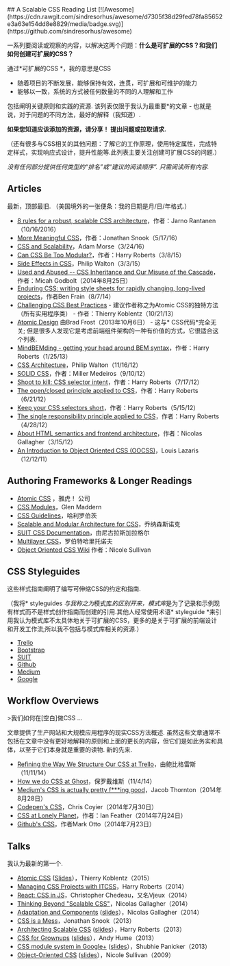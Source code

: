 <div class="github-widget" data-repo="davidtheclark/scalable-css-reading-list"></div>
<script async src="https://pagead2.googlesyndication.com/pagead/js/adsbygoogle.js"></script><ins class="adsbygoogle" style="display:block" data-ad-client="ca-pub-6890694312814945" data-ad-slot="5473692530" data-ad-format="auto"  data-full-width-responsive="true"></ins>
## A Scalable CSS Reading List [![Awesome](https://cdn.rawgit.com/sindresorhus/awesome/d7305f38d29fed78fa85652e3a63e154dd8e8829/media/badge.svg)](https://github.com/sindresorhus/awesome)

一系列要阅读或观察的内容，以解决这两个问题：**什么是可扩展的CSS？**和**我们如何创建可扩展的CSS？**

通过*可扩展的CSS *，我的意思是CSS
- 随着项目的不断发展，能够保持有效，连贯，可扩展和可维护的能力
- 能够以一致，系统的方式被任何数量的不同的人理解和工作

 包括阐明关键原则和实践的资源.  该列表仅限于我认为最重要*的文章 - 也就是说，对于问题的不同方法，最好的解释（我知道）.

 **如果您知道应该添加的资源，请分享！  提出问题或拉取请求.**

（还有很多与CSS相关的其他问题：了解它的工作原理，使用特定属性，完成特定样式，实现响应式设计，提升性能等.此列表主要关注创建可扩展CSS的问题.）

 *没有任何部分提供任何类型的“排名”或“建议的阅读顺序”.  只需阅读所有内容.*

## Articles

 最新，顶部最旧.  （美国境外的一张便条：我的日期是月/日/年格式.）

- [8 rules for a robust, scalable CSS architecture](https://github.com/jareware/css-architecture/blob/master/README.md)，作者：Jarno Rantanen（10/16/2016）
- [More Meaningful CSS](http://snook.ca/archives/html_and_css/more-meaningful-css)，作者：Jonathan Snook（5/17/16）
- [CSS and Scalability](http://mrmrs.io/writing/2016/03/24/scalable-css/)，Adam Morse（3/24/16）
- [Can CSS Be Too Modular?](http://csswizardry.com/2015/03/can-css-be-too-modular/)，作者：Harry Roberts（3/8/15）
- [Side Effects in CSS](http://philipwalton.com/articles/side-effects-in-css/)，Philip Walton（3/3/15）
- [Used and Abused -- CSS Inheritance and Our Misuse of the Cascade](http://www.phase2technology.com/blog/used-and-abused-css-inheritance-and-our-misuse-of-the-cascade/?utm_source=CSS-Weekly&utm_campaign=Issue-127&utm_medium=RSS)，作者：Micah Godbolt（2014年8月25日）
- [Enduring CSS: writing style sheets for rapidly changing, long-lived projects](http://benfrain.com/enduring-css-writing-style-sheets-rapidly-changing-long-lived-projects)，作者Ben Frain（8/7/14）
- [Challenging CSS Best Practices](http://www.smashingmagazine.com/2013/10/21/challenging-css-best-practices-atomic-approach/) - 建议作者称之为Atomic CSS的独特方法（所有实用程序类） - 作者：Thierry Koblentz（10/21/13）
- [Atomic Design](http://bradfrostweb.com/blog/post/atomic-web-design/) 由Brad Frost（2013年10月6日） - 这与* CSS代码*完全无关;  但是很多人发现它是考虑前端组件架构的一种有价值的方式，它很适合这个列表.
- [MindBEMding - getting your head around BEM syntax](http://csswizardry.com/2013/01/mindbemding-getting-your-head-round-bem-syntax/)，作者：Harry Roberts（1/25/13）
- [CSS Architecture](http://philipwalton.com/articles/css-architecture/)，Philip Walton（11/16/12）
- [SOLID CSS](http://blog.millermedeiros.com/solid-css/)，作者：Miller Medeiros（9/10/12）
- [Shoot to kill: CSS selector intent](http://csswizardry.com/2012/07/shoot-to-kill-css-selector-intent/)，作者：Harry Roberts（7/17/12）
- [The open/closed principle applied to CSS](http://csswizardry.com/2012/06/the-open-closed-principle-applied-to-css/)，作者：Harry Roberts（6/21/12）
- [Keep your CSS selectors short](http://csswizardry.com/2012/05/keep-your-css-selectors-short/)，作者：Harry Roberts（5/15/12）
- [The single responsibility principle applied to CSS](http://csswizardry.com/2012/04/the-single-responsibility-principle-applied-to-css/)，作者：Harry Roberts（4/28/12）
- [About HTML semantics and frontend architecture](http://nicolasgallagher.com/about-html-semantics-front-end-architecture/)，作者：Nicolas Gallagher（3/15/12）
- [An Introduction to Object Oriented CSS (OOCSS)](http://www.smashingmagazine.com/2011/12/12/an-introduction-to-object-oriented-css-oocss/)，Louis Lazaris（12/12/11）

## Authoring Frameworks & Longer Readings

- [Atomic CSS](http://acss.io/) ，雅虎！  公司
- [CSS Modules](http://glenmaddern.com/articles/css-modules)，Glen Maddern
- [CSS Guidelines](http://cssguidelin.es/)，哈利罗伯茨
- [Scalable and Modular Architecture for CSS](https://smacss.com/)，乔纳森斯诺克
- [SUIT CSS Documentation](https://github.com/suitcss/suit/blob/master/doc/README.md)，由尼古拉斯加拉格尔
- [Multilayer CSS](http://operatino.github.io/MCSS/en/)，罗伯特哈里托诺夫
- [Object Oriented CSS Wiki](https://github.com/stubbornella/oocss/wiki) 作者：Nicole Sullivan

## CSS Styleguides

这些样式指南阐明了编写可伸缩CSS的约定和指南.

（我将* styleguides *与我称之为*模式库*的区别开来，模式库*是为了记录和示例现有样式而不是样式创作指南而创建的引用.其他人经常使用术语* styleguide *来引用我认为模式库不太具体地关于可扩展的CSS，更多的是关于可扩展的前端设计和开发工作流;所以我不包括与模式库相关的资源.）

- [Trello](https://gist.github.com/bobbygrace/9e961e8982f42eb91b80)
- [Bootstrap](http://mdo.github.io/code-guide/#css)
- [SUIT](https://github.com/suitcss/suit/blob/master/doc/STYLE.md#4-css)
- [Github](https://github.com/styleguide/css)
- [Medium](https://gist.github.com/fat/a47b882eb5f84293c4ed)
- [Google](https://google.github.io/styleguide/htmlcssguide.xml#CSS_Style_Rules)

## Workflow Overviews

&gt;我们如何在[空白]做CSS ...

 文章提供了生产网站和大规模应用程序的现实CSS方法概述.  虽然这些文章通常不包括在文章中没有更好地解释的原则和上面的更长的内容，但它们是如此务实和具体，以至于它们本身就是重要的读物.  新的先来.

- [Refining the Way We Structure Our CSS at Trello](http://blog.trello.com/refining-the-way-we-structure-our-css-at-trello/)，由鲍比格雷斯（11/11/14）
- [How we do CSS at Ghost](http://dev.ghost.org/css-at-ghost)，保罗戴维斯（11/4/14）
- [Medium's CSS is actually pretty f\*\*\*ing good](https://medium.com/@fat/mediums-css-is-actually-pretty-fucking-good-b8e2a6c78b06)，Jacob Thornton（2014年8月28日）
- [Codepen's CSS](http://codepen.io/chriscoyier/blog/codepens-css)，Chris Coyier（2014年7月30日）
- [CSS at Lonely Planet](http://ianfeather.co.uk/css-at-lonely-planet/)，作者：Ian Feather（2014年7月24日）
- [Github's CSS](http://markdotto.com/2014/07/23/githubs-css/)，作者Mark Otto（2014年7月23日）


## Talks

我认为最新的第一个.

- [Atomic CSS](https://www.youtube.com/watch?v=bokjM0ZaizQ) ([Slides](https://www.haikudeck.com/atomic-css-science-and-technology-presentation-dJ0xlFjhBQ)），Thierry Koblentz（2015）
- [Managing CSS Projects with ITCSS](https://speakerdeck.com/dafed/managing-css-projects-with-itcss)，Harry Roberts（2014）
- [React: CSS in JS](http://blog.vjeux.com/2014/javascript/react-css-in-js-nationjs.html)，Christopher Chedeau，又名Vjeux（2014）
- [Thinking Beyond "Scalable CSS"](http://www.thedotpost.com/2014/11/nicolas-gallagher-thinking-beyond-scalable-css)，Nicolas Gallagher（2014）
- [Adaptation and Components](https://www.youtube.com/watch?v=m0oMHG6ZXvo) ([slides](https://speakerdeck.com/necolas/adaptation-and-components)），Nicolas Gallagher（2014）
- [CSS is a Mess](https://www.youtube.com/watch?v=C4z_9F6nfS8)，Jonathan Snook（2013）
- [Architecting Scalable CSS](http://vimeo.com/67544231) ([slides](https://speakerdeck.com/csswizardry/architecting-scalable-css)），Harry Roberts（2013）
- [CSS for Grownups](https://www.youtube.com/watch?v=ZpFdyfs03Ug) ([slides](https://speakerdeck.com/andyhume/css-for-grown-ups-maturing-best-practises-sxsw-2012)），Andy Hume（2013）
- [CSS module system in Google+](https://github.com/davidtheclark/scalable-css-reading-list/issues/3) ([slides](https://docs.google.com/presentation/d/1_LpRI2_grOgTKyqodgg8yWGDhStgZHxnvjFOTJ6Jb3g/edit#slide=id.p)），Shubhie Panicker（2013）
- [Object-Oriented CSS](https://www.youtube.com/watch?v=BjAdHyA9nIY) ([slides](http://www.slideshare.net/stubbornella/object-oriented-css)），Nicole Sullivan（2009）
